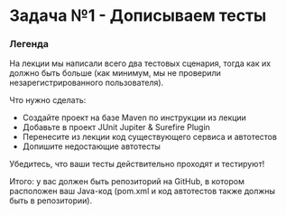 # Задача №1 - Дописываем тесты
### Легенда

На лекции мы написали всего два тестовых сценария, тогда как их должно быть больше (как минимум, мы не проверили незарегистрированного пользователя).

Что нужно сделать:
- Создайте проект на базе Maven по инструкции из лекции
- Добавьте в проект JUnit Jupiter & Surefire Plugin
- Перенесите из лекции код существующего сервиса и автотестов
- Допишите недостающие автотесты

Убедитесь, что ваши тесты действительно проходят и тестируют!

Итого: у вас должен быть репозиторий на GitHub, в котором расположен ваш Java-код (pom.xml и код автотестов также должны быть в репозитории).
